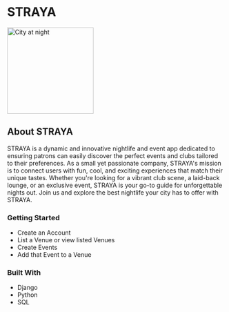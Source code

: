 # STRAYA

<img src = "https://images.unsplash.com/photo-1601042879364-f3947d3f9c16?q=80&w=987&auto=format&fit=crop&ixlib=rb-4.0.3&ixid=M3wxMjA3fDB8MHxwaG90by1wYWdlfHx8fGVufDB8fHx8fA%3D%3D" alt='City at night' align='center' width='200'>

## About STRAYA

STRAYA is a dynamic and innovative nightlife and event app dedicated to ensuring 
patrons can easily discover the perfect events and clubs tailored to their preferences. 
As a small yet passionate company, STRAYA's mission is to connect users with fun, cool, 
and exciting experiences that match their unique tastes. 
Whether you're looking for a vibrant club scene, a laid-back lounge, or an exclusive event, 
STRAYA is your go-to guide for unforgettable nights out. 
Join us and explore the best nightlife your city has to offer with STRAYA.

### Getting Started

- Create an Account
- List a Venue or view listed Venues
- Create Events
- Add that Event to a Venue

### Built With

* Django
* Python
* SQL
